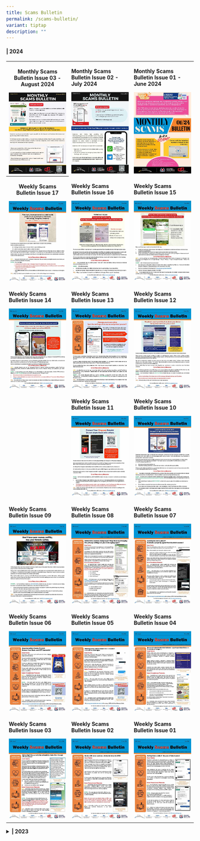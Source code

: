 ```yaml
---
title: Scams Bulletin
permalink: /scams-bulletin/
variant: tiptap
description: ""
---
```

<h4>| 2024</h4>
<table style="minWidth: 75px">
<colgroup>
<col>
<col>
<col>
</colgroup>
<tbody>
<tr>
<th rowspan="1" colspan="1">
<p><strong>Monthly Scams Bulletin Issue 03 - August 2024</strong>
</p><a class="isomer-image-wrapper" href="/files/2024%20Scams%20Bulletins/Aug%202024/monthly_scams_bulletin_issue_3_august.pdf"><img style="width: 100%" height="auto" width="100%" alt="" src="/images/Scams Bulletin Covers/2024 Bulletin Cover/2024_MSB_03.jpg"></a>
</th>
<td rowspan="1" colspan="1">
<p><strong>Monthly Scams Bulletin Issue 02 - July 2024</strong>
</p><a class="isomer-image-wrapper" href="/files/2024%20Scams%20Bulletins/Jul%202024/Monthly_Scams_Bulletin_Issue_2__5_July.pdf"><img style="width: 100%" height="auto" width="100%" alt="" src="/images/Scams Bulletin Covers/2024 Bulletin Cover/2024_MSB_02.jpg"></a>
</td>
<td rowspan="1" colspan="1">
<p><strong>Monthly Scams Bulletin Issue 01 - June 2024</strong>
</p><a class="isomer-image-wrapper" href="/files/2024%20Scams%20Bulletins/Jun%202024/Monthly_Scams_Bulletin_0124__June.pdf"><img style="width: 100%" height="auto" width="100%" alt="" src="/images/Scams Bulletin Covers/2024 Bulletin Cover/2024_MSB_01.jpg"></a>
</td>
</tr>
<tr>
<th rowspan="1" colspan="1">
<p><strong>Weekly Scams Bulletin Issue 17</strong>
</p><a class="isomer-image-wrapper" href="/files/2024%20Scams%20Bulletins/Apr%202024/WSB_Issue_24_17__26_Apr_.pdf"><img style="width: 100%" height="auto" width="100%" alt="" src="/images/Scams Bulletin Covers/2024 Bulletin Cover/2024_WSB_17.jpg"></a>
</th>
<td rowspan="1" colspan="1">
<p><strong>Weekly Scams Bulletin Issue 16</strong>
</p><a class="isomer-image-wrapper" href="/files/2024%20Scams%20Bulletins/Apr%202024/WSB_Issue_24_16__19_Apr_.pdf"><img style="width: 100%" height="auto" width="100%" alt="" src="/images/Scams Bulletin Covers/2024 Bulletin Cover/2024_WSB_16.jpg"></a>
</td>
<td rowspan="1" colspan="1">
<p><strong>Weekly Scams Bulletin Issue 15</strong>
</p><a class="isomer-image-wrapper" href="/files/2024%20Scams%20Bulletins/Apr%202024/WSB_Issue_24_15__12_Apr_.pdf"><img style="width: 100%" height="auto" width="100%" alt="" src="/images/Scams Bulletin Covers/2024 Bulletin Cover/2024_WSB_15.jpg"></a>
</td>
</tr>
<tr>
<td rowspan="1" colspan="1">
<p><strong>Weekly Scams Bulletin Issue 14</strong>
</p><a class="isomer-image-wrapper" href="/files/2024%20Scams%20Bulletins/Apr%202024/WSB_Issue_24_14__5_Apr_.pdf"><img style="width: 100%" height="auto" width="100%" alt="" src="/images/Scams Bulletin Covers/2024 Bulletin Cover/2024_WSB_14.jpg"></a>
</td>
<td rowspan="1" colspan="1">
<p><strong>Weekly Scams Bulletin Issue 13</strong>
</p><a class="isomer-image-wrapper" href="/files/2024%20Scams%20Bulletins/Mar%202024/WSB_Issue_24_13__28_Mar_.pdf"><img style="width: 100%" height="auto" width="100%" alt="" src="/images/Scams Bulletin Covers/2024 Bulletin Cover/2024_WSB_13.jpg"></a>
</td>
<td rowspan="1" colspan="1">
<p><strong>Weekly Scams Bulletin Issue 12</strong>
</p><a class="isomer-image-wrapper" href="/files/2024%20Scams%20Bulletins/Mar%202024/WSB_Issue_24_12__22_Mar_.pdf"><img style="width: 100%" height="auto" width="100%" alt="" src="/images/Scams Bulletin Covers/2024 Bulletin Cover/2024_WSB_12.jpg"></a>
</td>
</tr>
<tr>
<td rowspan="1" colspan="1">
<p></p>
</td>
<td rowspan="1" colspan="1">
<p><strong>Weekly Scams Bulletin Issue 11</strong>
</p><a class="isomer-image-wrapper" href="/files/2024%20Scams%20Bulletins/Mar%202024/WSB_Issue_24_11__15_Mar_.pdf"><img style="width: 100%" height="auto" width="100%" alt="" src="/images/Scams Bulletin Covers/2024 Bulletin Cover/2024_WSB_11.jpg"></a>
</td>
<td rowspan="1" colspan="1">
<p><strong>Weekly Scams Bulletin Issue 10</strong>
</p><a class="isomer-image-wrapper" href="/files/2024%20Scams%20Bulletins/Mar%202024/WSB_Issue_24_10__8_Mar_.pdf"><img style="width: 100%" height="auto" width="100%" alt="" src="/images/Scams Bulletin Covers/2024 Bulletin Cover/2024_WSB_10.jpg"></a>
</td>
</tr>
<tr>
<td rowspan="1" colspan="1">
<p><strong>Weekly Scams Bulletin Issue 09</strong>
</p><a class="isomer-image-wrapper" href="/files/2024%20Scams%20Bulletins/Mar%202024/WSB_Issue_24_9__1_Mar_.pdf"><img style="width: 100%" height="auto" width="100%" alt="" src="/images/Scams Bulletin Covers/2024 Bulletin Cover/2024_WSB_09.jpg"></a>
</td>
<td rowspan="1" colspan="1">
<p><strong>Weekly Scams Bulletin Issue 08</strong>
</p><a class="isomer-image-wrapper" href="/files/2024%20Scams%20Bulletins/Feb%202024/WSB_Issue_24_8__23_Feb_.pdf"><img style="width: 100%" height="auto" width="100%" alt="" src="/images/Scams Bulletin Covers/2024 Bulletin Cover/2024_WSB_08.jpg"></a>
</td>
<td rowspan="1" colspan="1">
<p><strong>Weekly Scams Bulletin Issue 07</strong>
</p><a class="isomer-image-wrapper" href="/files/2024%20Scams%20Bulletins/Feb%202024/WSB_Issue_24_7__16_Feb_.pdf"><img style="width: 100%" height="auto" width="100%" alt="" src="/images/Scams Bulletin Covers/2024 Bulletin Cover/2024_WSB_07.jpg"></a>
</td>
</tr>
<tr>
<td rowspan="1" colspan="1">
<p><strong>Weekly Scams Bulletin Issue 06</strong>
</p><a class="isomer-image-wrapper" href="/files/2024%20Scams%20Bulletins/Feb%202024/WSB_Issue_24_6__9_Feb_.pdf"><img style="width: 100%" height="auto" width="100%" alt="" src="/images/Scams Bulletin Covers/2024 Bulletin Cover/2024_WSB_06.jpg"></a>
</td>
<td rowspan="1" colspan="1">
<p><strong>Weekly Scams Bulletin Issue 05</strong>
</p><a class="isomer-image-wrapper" href="/files/2024%20Scams%20Bulletins/Feb%202024/WSB_Issue_24_5__2_Feb_.pdf"><img style="width: 100%" height="auto" width="100%" alt="" src="/images/Scams Bulletin Covers/2024 Bulletin Cover/2024_WSB_05.jpg"></a>
</td>
<td rowspan="1" colspan="1">
<p><strong>Weekly Scams Bulletin Issue 04</strong>
</p><a class="isomer-image-wrapper" href="/files/2024%20Scams%20Bulletins/Jan%202024/WSB_Issue_24_4__26_Jan_.pdf"><img style="width: 100%" height="auto" width="100%" alt="" src="/images/Scams Bulletin Covers/2024 Bulletin Cover/2024_WSB_04.jpg"></a>
</td>
</tr>
<tr>
<td rowspan="1" colspan="1">
<p><strong>Weekly Scams Bulletin Issue 03</strong>
</p><a class="isomer-image-wrapper" href="https://cms.isomer.gov.sg/files/2024%20Scams%20Bulletins/Jan%202024/WSB_Issue_24_3__19_Jan_.pdf"><img style="width: 100%" height="auto" width="100%" alt="" src="/images/Scams Bulletin Covers/2024 Bulletin Cover/2024_WSB_03.jpg"></a>
</td>
<td rowspan="1" colspan="1">
<p><strong>Weekly Scams Bulletin Issue 02</strong>
</p><a class="isomer-image-wrapper" href="/files/2024%20Scams%20Bulletins/Jan%202024/WSB_Issue_24_2__12_Jan_.pdf"><img style="width: 100%" height="auto" width="100%" alt="" src="/images/Scams Bulletin Covers/2024 Bulletin Cover/2024_WSB_02.jpg"></a>
</td>
<td rowspan="1" colspan="1">
<p><strong>Weekly Scams Bulletin Issue 01</strong>
</p><a class="isomer-image-wrapper" href="/files/2024%20Scams%20Bulletins/Jan%202024/WSB_Issue_24_1__5_Jan_.pdf"><img style="width: 100%" height="auto" width="100%" alt="" src="/images/Scams Bulletin Covers/2024 Bulletin Cover/2024_WSB_01.jpg"></a>
</td>
</tr>
</tbody>
</table>
<p></p>
<div data-type="detailGroup" class="isomer-accordion-group isomer-accordion isomer-accordion-white">
<details class="isomer-details">
<summary><strong>| 2023</strong>
</summary>
<div data-type="detailsContent" class="isomer-details-content">
<table style="minWidth: 75px">
<colgroup>
<col>
<col>
<col>
</colgroup>
<tbody>
<tr>
<th rowspan="1" colspan="1">
<p><strong>Weekly Scams Bulletin Issue 41</strong>
</p><a class="isomer-image-wrapper" href="/files/2023%20Scams%20Bulletins/Dec%202023/WSB_Issue_41__29_Dec__final.pdf"><img style="width: 100%" height="auto" width="100%" alt="" src="/images/Scams Bulletin Covers/2023 Bulletin Cover/2023_WSB_41.jpg"></a>
</th>
<th rowspan="1" colspan="1">
<p><strong>Weekly Scams Bulletin Issue 40</strong>
</p><a class="isomer-image-wrapper" href="/files/2023%20Scams%20Bulletins/Dec%202023/WSB_Issue_40__22_Dec_.pdf"><img style="width: 100%" height="auto" width="100%" alt="" src="/images/Scams Bulletin Covers/2023 Bulletin Cover/2023_WSB_40.jpg"></a>
</th>
<th rowspan="1" colspan="1">
<p><strong>Weekly Scams Bulletin Issue 39</strong>
</p><a class="isomer-image-wrapper" href="/files/2023%20Scams%20Bulletins/Dec%202023/WSB_Issue_39__15_Dec_.pdf"><img style="width: 100%" height="auto" width="100%" alt="" src="/images/Scams Bulletin Covers/2023 Bulletin Cover/2023_WSB_39.jpg"></a>
</th>
</tr>
<tr>
<td rowspan="1" colspan="1">
<p><strong>Weekly Scams Bulletin Issue 38</strong>
</p><a class="isomer-image-wrapper" href="/files/2023%20Scams%20Bulletins/Dec%202023/WSB_Issue_38__8_Dec_.pdf"><img style="width: 100%" height="auto" width="100%" alt="" src="/images/Scams Bulletin Covers/2023 Bulletin Cover/2023_WSB_38.jpg"></a>
</td>
<td rowspan="1" colspan="1">
<p><strong>Weekly Scams Bulletin Issue 37</strong>
</p><a class="isomer-image-wrapper" href="/files/2023%20Scams%20Bulletins/Dec%202023/WSB_Issue_37__1_Dec_.pdf"><img style="width: 100%" height="auto" width="100%" alt="" src="/images/Scams Bulletin Covers/2023 Bulletin Cover/2023_WSB_37.jpg"></a>
</td>
<td rowspan="1" colspan="1">
<p><strong>Weekly Scams Bulletin Issue 36</strong>
</p><a class="isomer-image-wrapper" href="/files/2023%20Scams%20Bulletins/Nov%202023/WSB_Issue_36.pdf"><img style="width: 100%" height="auto" width="100%" alt="" src="/images/Scams Bulletin Covers/2023 Bulletin Cover/2023_WSB_36.jpg"></a>
</td>
</tr>
<tr>
<td rowspan="1" colspan="1">
<p><strong>Weekly Scams Bulletin Issue 35</strong>
</p><a class="isomer-image-wrapper" href="/files/2023%20Scams%20Bulletins/Nov%202023/WSB_Issue_35.pdf"><img style="width: 100%" height="auto" width="100%" alt="" src="/images/Scams Bulletin Covers/2023 Bulletin Cover/2023_WSB_35.jpg"></a>
</td>
<td rowspan="1" colspan="1">
<p><strong>Weekly Scams Bulletin Issue 34</strong>
</p><a class="isomer-image-wrapper" href="/files/2023%20Scams%20Bulletins/Nov%202023/WSB_Issue_34_EngMdnMlyTml__10_Nov_.pdf"><img style="width: 100%" height="auto" width="100%" alt="" src="/images/Scams Bulletin Covers/2023 Bulletin Cover/2023_WSB_34.jpg"></a>
</td>
<td rowspan="1" colspan="1">
<p><strong>Weekly Scams Bulletin Issue 33</strong>
</p><a class="isomer-image-wrapper" href="/files/2023%20Scams%20Bulletins/Nov%202023/WSB_Issue_33_EngMdnMlyTml__3_Nov_.pdf"><img style="width: 100%" height="auto" width="100%" alt="" src="/images/Scams Bulletin Covers/2023 Bulletin Cover/2023_WSB_33.jpg"></a>
</td>
</tr>
<tr>
<td rowspan="1" colspan="1">
<p><strong>Weekly Scams Bulletin Issue 32</strong>
</p><a class="isomer-image-wrapper" href="/files/2023%20Scams%20Bulletins/Oct%202023/WSB_Issue_32_EngMdnMlyTml__27_Oct_.pdf"><img style="width: 100%" height="auto" width="100%" alt="" src="/images/Scams Bulletin Covers/2023 Bulletin Cover/2023_WSB_32.jpg"></a>
</td>
<td rowspan="1" colspan="1">
<p><strong>Weekly Scams Bulletin Issue 31</strong>
</p><a class="isomer-image-wrapper" href="/files/2023%20Scams%20Bulletins/Oct%202023/WSB_Issue_31_EngMdnMlyTml__20_Oct_.pdf"><img style="width: 100%" height="auto" width="100%" alt="" src="/images/Scams Bulletin Covers/2023 Bulletin Cover/2023_WSB_31.jpg"></a>
</td>
<td rowspan="1" colspan="1">
<p><strong>Weekly Scams Bulletin Issue 30</strong>
</p><a class="isomer-image-wrapper" href="/files/2023%20Scams%20Bulletins/Oct%202023/WSB_Issue_30_EngMdnMlyTml__13_Oct_.pdf"><img style="width: 100%" height="auto" width="100%" alt="" src="/images/Scams Bulletin Covers/2023 Bulletin Cover/2023_WSB_30.jpg"></a>
</td>
</tr>
<tr>
<td rowspan="1" colspan="1">
<p><strong>Weekly Scams Bulletin Issue 29</strong>
</p><a class="isomer-image-wrapper" href="/files/2023%20Scams%20Bulletins/Oct%202023/WSB_Issue_29__6_Oct_.pdf"><img style="width: 100%" height="auto" width="100%" alt="" src="/images/Scams Bulletin Covers/2023 Bulletin Cover/2023_WSB_29.jpg"></a>
</td>
<td rowspan="1" colspan="1">
<p><strong>Weekly Scams Bulletin Issue 28</strong>
</p><a class="isomer-image-wrapper" href="/files/2023%20Scams%20Bulletins/Sep%202023/WSB_Issue_28_EngMdnMlyTml.pdf"><img style="width: 100%" height="auto" width="100%" alt="" src="/images/Scams Bulletin Covers/2023 Bulletin Cover/2023_WSB_28.jpg"></a>
</td>
<td rowspan="1" colspan="1">
<p><strong>Weekly Scams Bulletin Issue 27</strong>
</p><a class="isomer-image-wrapper" href="/files/2023%20Scams%20Bulletins/Sep%202023/Weekly_Scams_Bulletin_Issue_27_EngManMlyTml.pdf"><img style="width: 100%" height="auto" width="100%" alt="" src="/images/Scams Bulletin Covers/2023 Bulletin Cover/2023_WSB_27.jpg"></a>
</td>
</tr>
<tr>
<td rowspan="1" colspan="1">
<p><strong>Weekly Scams Bulletin Issue 26</strong>
</p><a class="isomer-image-wrapper" href="/files/2023%20Scams%20Bulletins/Sep%202023/Weekly_Scams_Bulletin_Issue_26__EngManMlyTml_.pdf"><img style="width: 100%" height="auto" width="100%" alt="" src="/images/Scams Bulletin Covers/2023 Bulletin Cover/2023_WSB_26.jpg"></a>
</td>
<td rowspan="1" colspan="1">
<p><strong>Weekly Scams Bulletin Issue 25</strong>
</p><a class="isomer-image-wrapper" href="/files/2023%20Scams%20Bulletins/Sep%202023/WSB_Issue_25__EngManMlyTml_.pdf"><img style="width: 100%" height="auto" width="100%" alt="" src="/images/Scams Bulletin Covers/2023 Bulletin Cover/2023_WSB_25.jpg"></a>
</td>
<td rowspan="1" colspan="1">
<p><strong>Weekly Scams Bulletin Issue 24</strong>
</p><a class="isomer-image-wrapper" href="/files/2023%20Scams%20Bulletins/Sep%202023/WSB_Issue_24_EngManMlyTam.pdf"><img style="width: 100%" height="auto" width="100%" alt="" src="/images/Scams Bulletin Covers/2023 Bulletin Cover/2023_WSB_24.jpg"></a>
</td>
</tr>
<tr>
<td rowspan="1" colspan="1">
<p><strong>Weekly Scams Bulletin Issue 23</strong>
</p><a class="isomer-image-wrapper" href="/files/2023%20Scams%20Bulletins/Aug%202023/WSB_Issue_23_EngManMlyTml.pdf"><img style="width: 100%" height="auto" width="100%" alt="" src="/images/Scams Bulletin Covers/2023 Bulletin Cover/2023_WSB_23.jpg"></a>
</td>
<td rowspan="1" colspan="1">
<p><strong>Weekly Scams Bulletin Issue 22</strong>
</p><a class="isomer-image-wrapper" href="/files/2023%20Scams%20Bulletins/Aug%202023/WSB_Issue_22_EngManMlyTml__22_Jul_4_Aug_2023_.pdf"><img style="width: 100%" height="auto" width="100%" alt="" src="/images/Scams Bulletin Covers/2023 Bulletin Cover/2023_WSB_22.jpg"></a>
</td>
<td rowspan="1" colspan="1">
<p><strong>Weekly Scams Bulletin Issue 21</strong>
</p><a class="isomer-image-wrapper" href="/files/2023%20Scams%20Bulletins/Aug%202023/Weekly_Scams_Bulletin_Issue_21_EngManMlyTml__22_28_Jul_2023_.pdf"><img style="width: 100%" height="auto" width="100%" alt="" src="/images/Scams Bulletin Covers/2023 Bulletin Cover/2023_WSB_21.jpg"></a>
</td>
</tr>
<tr>
<td rowspan="1" colspan="1">
<p><strong>Weekly Scams Bulletin Issue 20</strong>
</p><a class="isomer-image-wrapper" href="/files/2023%20Scams%20Bulletins/Aug%202023/Weekly_Scams_Bulletin_Issue_20_v3_2_EngManMlyTml__15_21_Jul_2023_.pdf"><img style="width: 100%" height="auto" width="100%" alt="" src="/images/Scams Bulletin Covers/2023 Bulletin Cover/2023_WSB_20.jpg"></a>
</td>
<td rowspan="1" colspan="1">
<p><strong>Weekly Scams Bulletin Issue 19</strong>
</p><a class="isomer-image-wrapper" href="/files/2023%20Scams%20Bulletins/Jul%202023/Weekly_Scams_Bulletin_Issue_19_EngManMlyTam__8_to_14_Jul_2023_.pdf"><img style="width: 100%" height="auto" width="100%" alt="" src="/images/Scams Bulletin Covers/2023 Bulletin Cover/2023_WSB_19.jpg"></a>
</td>
<td rowspan="1" colspan="1">
<p><strong>Weekly Scams Bulletin Issue 18</strong>
</p><a class="isomer-image-wrapper" href="/files/2023%20Scams%20Bulletins/Jul%202023/Weekly_Scams_Bulletin_Issue_18_EngChiMalTam__1_to_7_Jul_2023_.pdf"><img style="width: 100%" height="auto" width="100%" alt="" src="/images/Scams Bulletin Covers/2023 Bulletin Cover/2023_WSB_18.jpg"></a>
</td>
</tr>
<tr>
<td rowspan="1" colspan="1">
<p><strong>Weekly Scams Bulletin Issue 17</strong>
</p><a class="isomer-image-wrapper" href="/files/2023%20Scams%20Bulletins/Jul%202023/Weekly_Scams_Bulletin_Issue_17_EngChiMalTam__24_to_30_Jun_2023_.pdf"><img style="width: 100%" height="auto" width="100%" alt="" src="/images/Scams Bulletin Covers/2023 Bulletin Cover/2023_WSB_17.jpg"></a>
</td>
<td rowspan="1" colspan="1">
<p><strong>Weekly Scams Bulletin Issue 16</strong>
</p><a class="isomer-image-wrapper" href="/files/2023%20Scams%20Bulletins/Jul%202023/Weekly_Scams_Bulletin_Issue_16_EngChiMalTam__17_to_23_Jun_2023.pdf"><img style="width: 100%" height="auto" width="100%" alt="" src="/images/Scams Bulletin Covers/2023 Bulletin Cover/2023_WSB_16.jpg"></a>
</td>
<td rowspan="1" colspan="1">
<p><strong>Weekly Scams Bulletin Issue 15</strong>
</p><a class="isomer-image-wrapper" href="/files/2023%20Scams%20Bulletins/Jun%202023/Weekly_Scams_Bulletin_Issue_15_v2_EngChiMalTam__10_to_16_Jun_2023_.pdf"><img style="width: 100%" height="auto" width="100%" alt="" src="/images/Scams Bulletin Covers/2023 Bulletin Cover/2023_WSB_15.jpg"></a>
</td>
</tr>
<tr>
<td rowspan="1" colspan="1">
<p><strong>Weekly Scams Bulletin Issue 14</strong>
</p><a class="isomer-image-wrapper" href="/files/2023%20Scams%20Bulletins/Jun%202023/Weekly_Scams_Bulletin_Issue_14_EngChiMalTam__3_to_9_Jun_2023_.pdf"><img style="width: 100%" height="auto" width="100%" alt="" src="/images/Scams Bulletin Covers/2023 Bulletin Cover/2023_WSB_14.jpg"></a>
</td>
<td rowspan="1" colspan="1">
<p><strong>Weekly Scams Bulletin Issue 13</strong>
</p><a class="isomer-image-wrapper" href="/files/2023%20Scams%20Bulletins/Jun%202023/Weekly_Scams_Bulletin_Issue_13_EngChiMalTam__27_May_to_2_Jun_2023_.pdf"><img style="width: 100%" height="auto" width="100%" alt="" src="/images/Scams Bulletin Covers/2023 Bulletin Cover/2023_WSB_13.jpg"></a>
</td>
<td rowspan="1" colspan="1">
<p><strong>Weekly Scams Bulletin Issue 12</strong>
</p><a class="isomer-image-wrapper" href="/files/2023%20Scams%20Bulletins/Jun%202023/Weekly_Scams_Bulletin_Issue_12_EngChiMalTam__20_to_26_May_2023_.pdf"><img style="width: 100%" height="auto" width="100%" alt="" src="/images/Scams Bulletin Covers/2023 Bulletin Cover/2023_WSB_12.jpg"></a>
</td>
</tr>
<tr>
<td rowspan="1" colspan="1">
<p><strong>Weekly Scams Bulletin Issue 11</strong>
</p><a class="isomer-image-wrapper" href="/files/2023%20Scams%20Bulletins/Jun%202023/Weekly_Scams_Bulletin_Issue_11__finalised_copy_.pdf"><img style="width: 100%" height="auto" width="100%" alt="" src="/images/Scams Bulletin Covers/2023 Bulletin Cover/2023_WSB_11.jpg"></a>
</td>
<td rowspan="1" colspan="1">
<p><strong>Weekly Scams Bulletin Issue 10</strong>
</p><a class="isomer-image-wrapper" href="/files/2023%20Scams%20Bulletins/May%202023/Weekly_Scams_Bulletin_Issue_10_EngChiMalTam__6_to_12_May_2023_.pdf"><img style="width: 100%" height="auto" width="100%" alt="" src="/images/Scams Bulletin Covers/2023 Bulletin Cover/2023_WSB_10.jpg"></a>
</td>
<td rowspan="1" colspan="1">
<p><strong>Weekly Scams Bulletin Issue 09</strong>
</p><a class="isomer-image-wrapper" href="/files/2023%20Scams%20Bulletins/May%202023/Weekly_Scams_Bulletin_09.pdf"><img style="width: 100%" height="auto" width="100%" alt="" src="/images/Scams Bulletin Covers/2023 Bulletin Cover/2023_WSB_09.jpg"></a>
</td>
</tr>
<tr>
<td rowspan="1" colspan="1">
<p><strong>Weekly Scams Bulletin Issue 08</strong>
</p><a class="isomer-image-wrapper" href="/files/2023%20Scams%20Bulletins/May%202023/Weekly_Scams_Bulletin_08.pdf"><img style="width: 100%" height="auto" width="100%" alt="" src="/images/Scams Bulletin Covers/2023 Bulletin Cover/2023_WSB_08.jpg"></a>
</td>
<td rowspan="1" colspan="1">
<p><strong>Weekly Scams Bulletin Issue 07</strong>
</p><a class="isomer-image-wrapper" href="/files/2023%20Scams%20Bulletins/May%202023/Weekly_Scams_Bulletin_07.pdf"><img style="width: 100%" height="auto" width="100%" alt="" src="/images/Scams Bulletin Covers/2023 Bulletin Cover/2023_WSB_07.jpg"></a>
</td>
<td rowspan="1" colspan="1">
<p><strong>Weekly Scams Bulletin Issue 06</strong>
</p><a class="isomer-image-wrapper" href="/files/2023%20Scams%20Bulletins/Apr%202023/Weekly_Scams_Bulletin_06.pdf"><img style="width: 100%" height="auto" width="100%" alt="" src="/images/Scams Bulletin Covers/2023 Bulletin Cover/2023_WSB_06.jpg"></a>
</td>
</tr>
<tr>
<td rowspan="1" colspan="1">
<p><strong>Weekly Scams Bulletin Issue 05</strong>
</p><a class="isomer-image-wrapper" href="/files/2023%20Scams%20Bulletins/Apr%202023/Weekly_Scams_Bulletin_05.pdf"><img style="width: 100%" height="auto" width="100%" alt="" src="/images/Scams Bulletin Covers/2023 Bulletin Cover/2023_WSB_05.jpg"></a>
</td>
<td rowspan="1" colspan="1">
<p><strong>Weekly Scams Bulletin Issue 04</strong>
</p><a class="isomer-image-wrapper" href="/files/2023%20Scams%20Bulletins/Apr%202023/Weekly_Scams_Bulletin_04.pdf"><img style="width: 100%" height="auto" width="100%" alt="" src="/images/Scams Bulletin Covers/2023 Bulletin Cover/2023_WSB_04.jpg"></a>
</td>
<td rowspan="1" colspan="1">
<p><strong>Weekly Scams Bulletin Issue 03</strong>
</p><a class="isomer-image-wrapper" href="/files/2023%20Scams%20Bulletins/Apr%202023/Weekly_Scams_Bulletin_03.pdf"><img style="width: 100%" height="auto" width="100%" alt="" src="/images/Scams Bulletin Covers/2023 Bulletin Cover/2023_WSB_03.jpg"></a>
</td>
</tr>
<tr>
<td rowspan="1" colspan="1">
<p><strong>Weekly Scams Bulletin Issue 02</strong>
</p><a class="isomer-image-wrapper" href="/files/2023%20Scams%20Bulletins/Mar%202023/Weekly_Scams_Bulletin_02.pdf"><img style="width: 100%" height="auto" width="100%" alt="" src="/images/Scams Bulletin Covers/2023 Bulletin Cover/2023_WSB_02.jpg"></a>
</td>
<td rowspan="1" colspan="1">
<p><strong>Weekly Scams Bulletin Issue 01</strong>
</p><a class="isomer-image-wrapper" href="/files/2023%20Scams%20Bulletins/Mar%202023/Weekly_Scams_Bulletin_01.pdf"><img style="width: 100%" height="auto" width="100%" alt="" src="/images/Scams Bulletin Covers/2023 Bulletin Cover/2023_WSB_01.jpg"></a>
</td>
<td rowspan="1" colspan="1">
<p></p>
</td>
</tr>
</tbody>
</table>
</div>
</details>
</div>
<p></p>
<p></p>
<p></p>
<p></p>
<p></p>